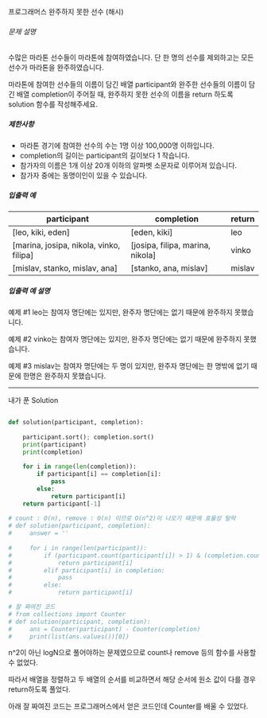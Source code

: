 프로그래머스 완주하지 못한 선수 (해시)

###### 문제 설명

수많은 마라톤 선수들이 마라톤에 참여하였습니다. 단 한 명의 선수를 제외하고는 모든 선수가 마라톤을 완주하였습니다.

마라톤에 참여한 선수들의 이름이 담긴 배열 participant와 완주한 선수들의 이름이 담긴 배열 completion이 주어질 때, 완주하지 못한 선수의 이름을 return 하도록 solution 함수를 작성해주세요.

##### 제한사항

- 마라톤 경기에 참여한 선수의 수는 1명 이상 100,000명 이하입니다.
- completion의 길이는 participant의 길이보다 1 작습니다.
- 참가자의 이름은 1개 이상 20개 이하의 알파벳 소문자로 이루어져 있습니다.
- 참가자 중에는 동명이인이 있을 수 있습니다.

##### 입출력 예

| participant                             | completion                       | return |
| --------------------------------------- | -------------------------------- | ------ |
| [leo, kiki, eden]                       | [eden, kiki]                     | leo    |
| [marina, josipa, nikola, vinko, filipa] | [josipa, filipa, marina, nikola] | vinko  |
| [mislav, stanko, mislav, ana]           | [stanko, ana, mislav]            | mislav |

##### 입출력 예 설명

예제 #1
leo는 참여자 명단에는 있지만, 완주자 명단에는 없기 때문에 완주하지 못했습니다.

예제 #2
vinko는 참여자 명단에는 있지만, 완주자 명단에는 없기 때문에 완주하지 못했습니다.

예제 #3
mislav는 참여자 명단에는 두 명이 있지만, 완주자 명단에는 한 명밖에 없기 때문에 한명은 완주하지 못했습니다.

---

내가 푼 Solution

```python

def solution(participant, completion):
    
    participant.sort(); completion.sort()
    print(participant)
    print(completion)
    
    for i in range(len(completion)):
        if participant[i] == completion[i]:
            pass
        else:
            return participant[i]
    return participant[-1]
    
# count : O(n), remove : O(n) 이므로 O(n^2)이 나오기 때문에 효율성 탈락
# def solution(participant, completion):
#     answer = ''
    
#     for i in range(len(participant)):
#         if (participant.count(participant[i]) > 1) & (completion.count(participant[i]) != participant.count(participant[i])):
#             return participant[i]
#         elif participant[i] in completion:
#             pass
#         else:
#             return participant[i]

# 잘 짜여진 코드
# from collections import Counter
# def solution(participant, completion):
#     ans = Counter(participant) - Counter(completion)
#     print(list(ans.values())[0])
```

n^2이 아닌 logN으로 풀어야하는 문제였으므로 count나 remove 등의 함수를 사용할 수 없었다.

따라서 배열을 정렬하고 두 배열의 순서를 비교하면서 해당 순서에 원소 값이 다를 경우 return하도록 풀었다.

아래 잘 짜여진 코드는 프로그래머스에서 얻은 코드인데 Counter를 배울 수 있었다.